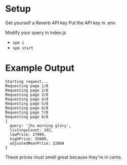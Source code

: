 # Setup

Get yourself a Reverb API key
Put the API key in .env

Modify your query in index.js

* `npm i`
* `npm start`

# Example Output

```
Starting request...
Requesting page 1/8
Requesting page 2/8
Requesting page 3/8
Requesting page 4/8
Requesting page 5/8
Requesting page 6/8
Requesting page 7/8
Requesting page 8/8
{
  query: 'jhs morning glory',
  listingsCount: 192,
  lowPrice: 17999,
  highPrice: 35000,
  adjustedMeanPrice: 22684
}
```

These prices must smell great because they're in cents.